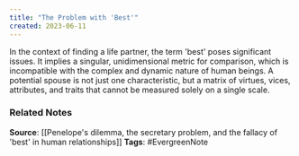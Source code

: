 ```yaml
---
title: "The Problem with 'Best'"
created: 2023-06-11
---
```


In the context of finding a life partner, the term 'best' poses significant issues. It implies a singular, unidimensional metric for comparison, which is incompatible with the complex and dynamic nature of human beings. A potential spouse is not just one characteristic, but a matrix of virtues, vices, attributes, and traits that cannot be measured solely on a single scale.

### Related Notes
**Source**: [[Penelope's dilemma, the secretary problem, and the fallacy of 'best' in human relationships]]
**Tags**: #EvergreenNote

